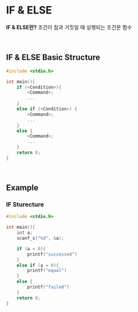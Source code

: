 # IF & ELSE
**IF & ELSE란?**
조건이 참과 거짓일 때 실행되는 조건문 함수

<br>

## IF & ELSE Basic Structure
```c
#include <stdio.h>

int main(){
    if (<Condition>){
        <Command>;
        ...
    }
    else if (<Condition>) {
        <Command>;
        ...
    }
    else {
        <Command>;
        ...
    }
    return 0;
}
```

<br>

## Example
### IF Sturecture
```c
#include <stdio.h>

int main(){
    int a;
    scanf_s("%d", &a);

    if (a < 0){
        printf("successed")
    }
    else if (a = 0){
        printf("equal")
    }
    else {
        printf("failed")
    }
    return 0;
}
```